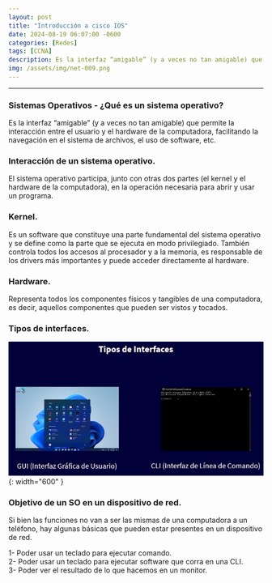 ```yaml
---
layout: post
title: "Introducción a cisco IOS"
date: 2024-08-19 06:07:00 -0600
categories: [Redes]
tags: [CCNA]
description: Es la interfaz “amigable” (y a veces no tan amigable) que permite la interacción entre el usuario y el hardware de la computadora, facilitando la navegación en el sistema de archivos, el uso de software, etc.....
img: /assets/img/net-009.png
---
```


---

### Sistemas Operativos - ¿Qué es un sistema operativo?

Es la interfaz “amigable” (y a veces no tan amigable) que permite la interacción entre el usuario y el hardware de la computadora, facilitando la navegación en el sistema de archivos, el uso de software, etc.

### Interacción de un sistema operativo.

El sistema operativo participa, junto con otras dos partes (el kernel y el hardware de la computadora), en la operación necesaria para abrir y usar un programa.

### Kernel.

Es un software que constituye una parte fundamental del sistema operativo y se define como la parte que se ejecuta en modo privilegiado. También controla todos los accesos al procesador y a la memoria, es responsable de los drivers más importantes y puede acceder directamente al hardware.

### Hardware.

Representa todos los componentes físicos y tangibles de una computadora, es decir, aquellos componentes que pueden ser vistos y tocados.

### Tipos de interfaces.

![alt text](/assets/img/net-009-1.png){: width="600" }

### Objetivo de un SO en un dispositivo de red.

Si bien las funciones no van a ser las mismas de una computadora a un teléfono, hay algunas básicas que pueden estar presentes en un dispositivo de red.

1- Poder usar un teclado para ejecutar comando.  
2- Poder usar un teclado para ejecutar software que corra en una CLI.  
3- Poder ver el resultado de lo que hacemos en un monitor.  
